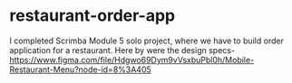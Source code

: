 # restaurant-order-app

I completed Scrimba Module 5 solo project, where we have to build order application for a restaurant.
Here by were the design specs-
https://www.figma.com/file/Hdgwo69Dym9vVsxbuPbl0h/Mobile-Restaurant-Menu?node-id=8%3A405
